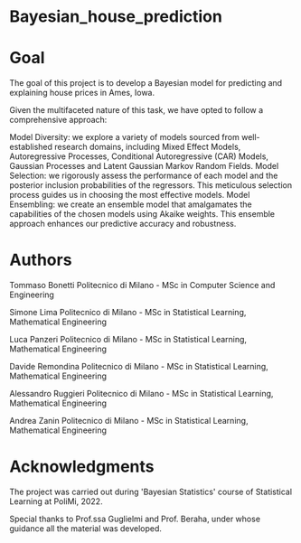 ﻿# Bayesian_house_prediction

# Goal


The goal of this project is to develop a Bayesian model for predicting and explaining house prices in Ames, Iowa.

Given the multifaceted nature of this task, we have opted to follow a comprehensive approach:

Model Diversity: we explore a variety of models sourced from well-established research domains, including Mixed Effect Models, Autoregressive Processes, Conditional Autoregressive (CAR) Models, Gaussian Processes and Latent Gaussian Markov Random Fields.
Model Selection: we rigorously assess the performance of each model and the posterior inclusion probabilities of the regressors. This meticulous selection process guides us in choosing the most effective models.
Model Ensembling: we create an ensemble model that amalgamates the capabilities of the chosen models using Akaike weights. This ensemble approach enhances our predictive accuracy and robustness.


# Authors
Tommaso Bonetti Politecnico di Milano - MSc in Computer Science and Engineering

Simone Lima Politecnico di Milano - MSc in Statistical Learning, Mathematical Engineering

Luca Panzeri Politecnico di Milano - MSc in Statistical Learning, Mathematical Engineering

Davide Remondina Politecnico di Milano - MSc in Statistical Learning, Mathematical Engineering

Alessandro Ruggieri Politecnico di Milano - MSc in Statistical Learning, Mathematical Engineering

Andrea Zanin Politecnico di Milano - MSc in Statistical Learning, Mathematical Engineering

# Acknowledgments
The project was carried out during 'Bayesian Statistics' course of Statistical Learning at PoliMi, 2022.

Special thanks to Prof.ssa Guglielmi and Prof. Beraha, under whose guidance all the material was developed.
